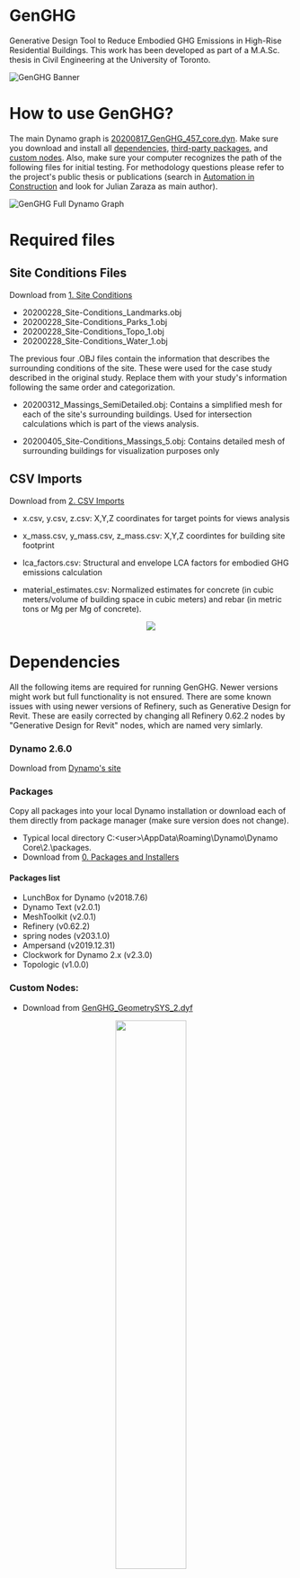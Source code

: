 # GenGHG
Generative Design Tool to Reduce Embodied GHG Emissions in High-Rise Residential Buildings.
This work has been developed as part of a M.A.Sc. thesis in Civil Engineering at the University of Toronto.


![GenGHG Banner](https://www.dropbox.com/s/5lsjhh7ih4tbfdg/2020.12.28%20Github%20Banner%202.png?raw=1)

# How to use GenGHG?
The main Dynamo graph is [20200817_GenGHG_457_core.dyn](https://github.com/julianzpe/GenGHG/blob/master/20200817_GenGHG_457_core.dyn). Make sure you download and install all [dependencies](https://github.com/julianzpe/GenGHG#dependencies), [third-party packages](https://github.com/julianzpe/GenGHG#packages-list), and [custom nodes](https://github.com/julianzpe/GenGHG#custom-nodes). Also, make sure your computer recognizes the path of the following files for initial testing. For methodology questions please refer to the project's public thesis or publications (search in  [Automation in Construction](https://www.sciencedirect.com/journal/automation-in-construction) and look for Julian Zaraza as main author).

![GenGHG Full Dynamo Graph](https://previews.dropbox.com/p/thumb/ABByujZHSapwwq4cKtIX778X69J6FuRoQKRCO_15KmMQZBGzwBw14ey4oxdUdtRUVw2AHJTO-IGC9-Sgu01XFW93sD0auxOu0MrkZ3sQPO6I0qNby2nn8f9_DkgYM_kZv3g3AJiUqopreSVgyHkzKUc8XuHJcraHE6pq3a66BY54UbHHlqle2YplkMala2b3icETJrnqlA6baPmEylDXV7O58NSmBUSwsHAmiRy4j0VtovwPAC1gikSYjlxbmzgc79Y2p3uydRGcwqE9EyILPUiDKwFqkRwgvBBEYiqU-JkIDb47aNv0lpoTBFx_CE8q0fyj_QPdqGzKaliY3LrTW0_jIaXqPlGPw8VBTOMKgGoZ_Q/p.png?fv_content=true&size_mode=5)

# Required files
## Site Conditions Files
Download from [1. Site Conditions](https://github.com/julianzpe/GenGHG/tree/master/1.%20Site%20Conditions)

- 20200228_Site-Conditions_Landmarks.obj
- 20200228_Site-Conditions_Parks_1.obj
- 20200228_Site-Conditions_Topo_1.obj
- 20200228_Site-Conditions_Water_1.obj

The previous four .OBJ files contain the information that describes the surrounding conditions of the site. These were used for the case study described in the original study. Replace them with your study's information following the same order and categorization.

- 20200312_Massings_SemiDetailed.obj: Contains a simplified mesh for each of the site's surrounding buildings. Used for intersection calculations which is part of the views analysis. 

- 20200405_Site-Conditions_Massings_5.obj: Contains detailed mesh of surrounding buildings for visualization purposes only

## CSV Imports
Download from [2. CSV Imports](https://github.com/julianzpe/GenGHG/tree/master/2.%20CSV%20Imports)
- x.csv, y.csv, z.csv: X,Y,Z coordinates for target points for views analysis

- x_mass.csv, y_mass.csv, z_mass.csv: X,Y,Z coordintes for building site footprint 

- lca_factors.csv: Structural and envelope LCA factors for embodied GHG emissions calculation

- material_estimates.csv: Normalized estimates for concrete (in cubic meters/volume of building space in cubic meters) and rebar (in metric tons or Mg per Mg of concrete).

<p align="center">
  <img src="https://www.dropbox.com/s/p9pl0fazjom6a2v/2020.12.28%20GenGHG%20GIF.gif?raw=1">
</p>

# Dependencies
All the following items are required for running GenGHG. Newer versions might work but full functionality is not ensured. There are some known issues with using newer versions of Refinery, such as Generative Design for Revit. These are easily corrected by changing all Refinery 0.62.2 nodes by "Generative Design for Revit" nodes, which are named very simlarly.

### Dynamo 2.6.0 
Download from [Dynamo's site](https://www.dynamobim.org)

### Packages
Copy all packages into your local Dynamo installation or download each of them directly from package manager (make sure version does not change). 

* Typical local directory C:\<user>\AppData\Roaming\Dynamo\Dynamo Core\2.<version>\packages. 
* Download from [0. Packages and Installers](https://github.com/julianzpe/GenGHG/tree/master/0.%20Packages%20and%20Installers)
  
####    Packages list
- LunchBox for Dynamo (v2018.7.6)
- Dynamo Text (v2.0.1)
- MeshToolkit (v2.0.1)
- Refinery (v0.62.2)
- spring nodes (v203.1.0)
- Ampersand (v2019.12.31)
- Clockwork for Dynamo 2.x (v2.3.0)
- Topologic (v1.0.0)

### Custom Nodes:
- Download from [GenGHG_GeometrySYS_2.dyf](https://github.com/julianzpe/GenGHG/blob/master/20200817_GenGHG_457_core.dyn)

<p align="center">
<img src="https://www.dropbox.com/s/535161oyug4u0zp/GenGHG_thumbnail.png?raw=1" width=50% height=50%>
</p>


